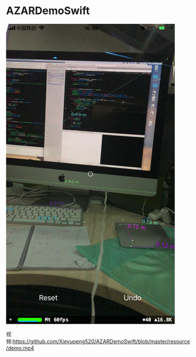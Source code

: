 # AZARDemoSwift

![](https://github.com/Xieyupeng520/AZARDemoSwift/blob/master/resource/demo.png)


视频:https://github.com/Xieyupeng520/AZARDemoSwift/blob/master/resource/demo.mp4


